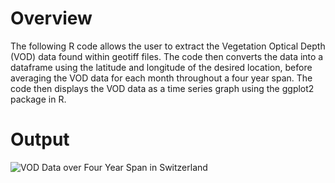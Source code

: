 # Overview
The following R code allows the user to extract the Vegetation Optical Depth (VOD) data found within geotiff files. The code then converts the data into a dataframe using the latitude and longitude of the desired location, before averaging the VOD data for each month throughout a four year span. The code then displays the VOD data as a time series graph using the ggplot2 package in R.

# Output
![VOD Data over Four Year Span in Switzerland](https://user-images.githubusercontent.com/89235804/235256628-361f4798-4f87-4342-844d-8a1a9f5142b1.png)
